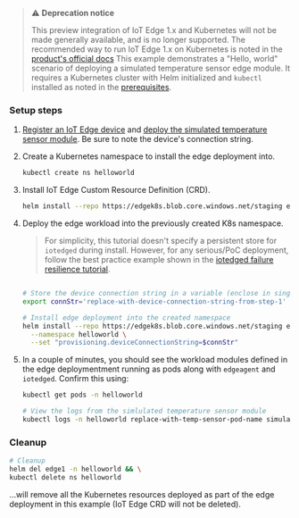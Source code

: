 > ⚠️ **Deprecation notice**
>
> This preview integration of IoT Edge 1.x and Kubernetes will not be made generally available, and is no longer supported. The recommended way to run IoT Edge 1.x on Kubernetes is noted in the [product's official docs](https://docs.microsoft.com/azure/iot-edge/how-to-install-iot-edge-kubernetes?view=iotedge-2020-11)
This example demonstrates a "Hello, world" scenario of deploying a simulated temperature sensor edge module. It requires a Kubernetes cluster with Helm initialized and `kubectl` installed as noted in the [prerequisites](./prereqs.md).

### Setup steps

1. [Register an IoT Edge device](https://docs.microsoft.com/azure/iot-edge/quickstart-linux#register-an-iot-edge-device) and [deploy the simulated temperature sensor module](https://docs.microsoft.com/azure/iot-edge/quickstart-linux#deploy-a-module). Be sure to note the device's connection string.

1. Create a Kubernetes namespace to install the edge deployment into.

    ```bash
    kubectl create ns helloworld
    ```

1. Install IoT Edge Custom Resource Definition (CRD).

    ```bash
    helm install --repo https://edgek8s.blob.core.windows.net/staging edge-crd edge-kubernetes-crd  
    ```

1. Deploy the edge workload into the previously created K8s namespace.

    > 
    > For simplicity, this tutorial doesn't specify a persistent store for `iotedged` during install. However, for any serious/PoC deployment, follow the best practice example shown in the [iotedged failure resilience tutorial](./ha.html).

    ```bash

    # Store the device connection string in a variable (enclose in single quotes)
    export connStr='replace-with-device-connection-string-from-step-1'

    # Install edge deployment into the created namespace
    helm install --repo https://edgek8s.blob.core.windows.net/staging edge1 edge-kubernetes \
      --namespace helloworld \
      --set "provisioning.deviceConnectionString=$connStr"

    ```

6. In a couple of minutes, you should see the workload modules defined in the edge deploymentment running as pods along with `edgeagent` and `iotedged`. Confirm this using:

    ```bash
    kubectl get pods -n helloworld

    # View the logs from the simlulated temperature sensor module
    kubectl logs -n helloworld replace-with-temp-sensor-pod-name simulatedtemperaturesensor
    ```

### Cleanup

```bash
# Cleanup
helm del edge1 -n helloworld && \
kubectl delete ns helloworld
 ```` 
 ...will remove all the  Kubernetes resources deployed as part of the edge deployment in this example (IoT Edge CRD will not be deleted).




